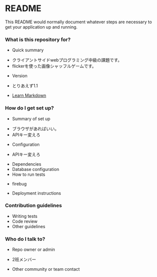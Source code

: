 # README #

This README would normally document whatever steps are necessary to get your application up and running.

### What is this repository for? ###

* Quick summary
 - クライアントサイドwebプログラミング中級の課題です。
 - flickerを使った画像シャッフルゲームです。
* Version
 - とりあえず1.1
* [Learn Markdown](https://bitbucket.org/tutorials/markdowndemo)

### How do I get set up? ###

* Summary of set up
 - ブラウザがあればいい。
 - APIキー変えろ

* Configuration
 - APIキー変えろ
* Dependencies
* Database configuration
* How to run tests
 - firebug
* Deployment instructions

### Contribution guidelines ###

* Writing tests
* Code review
* Other guidelines

### Who do I talk to? ###

* Repo owner or admin
 - 2班メンバー
* Other community or team contact
